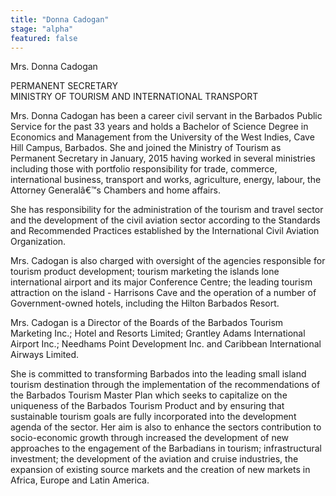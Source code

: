 ```yaml
---
title: "Donna Cadogan"
stage: "alpha"
featured: false
---
```


Mrs. Donna Cadogan

PERMANENT SECRETARY  
MINISTRY OF TOURISM AND INTERNATIONAL TRANSPORT

Mrs. Donna Cadogan
has been a career civil servant in the Barbados
Public Service for the past 33 years and
holds a Bachelor of Science Degree in Economics and Management from the
University of the West Indies, Cave Hill Campus, Barbados. She and joined the Ministry of Tourism as
Permanent Secretary in January, 2015
having worked in several ministries including those with portfolio
responsibility for trade, commerce, international business, transport and
works, agriculture, energy, labour, the Attorney Generalâ€™s Chambers and home
affairs. 

She has
responsibility for the administration of the tourism and travel sector and the development
of the civil
aviation sector according to the Standards and
Recommended Practices established by the International Civil Aviation
Organization. 

Mrs. Cadogan is
also charged with oversight of the agencies responsible for tourism product
development; tourism marketing the islands
lone international airport and its major Conference
Centre; the leading tourism attraction on the island - Harrisons Cave and the
operation of a number of Government-owned hotels, including the Hilton Barbados
Resort. 

Mrs. Cadogan is
a Director of the Boards of the Barbados Tourism Marketing Inc.; Hotel and
Resorts Limited; Grantley Adams International Airport Inc.; Needhams Point Development Inc. and Caribbean International Airways Limited.   

She is committed
to transforming Barbados into the leading
small island tourism
destination through the implementation of the recommendations of the Barbados
Tourism Master Plan which seeks to capitalize on the uniqueness of the Barbados
Tourism Product and by ensuring that sustainable tourism
goals are fully incorporated into the development agenda of the sector. Her
aim is also to enhance the sectors contribution to socio-economic growth
through increased the development of new approaches to the
engagement of the Barbadians in tourism; infrastructural
investment; the development of the aviation and cruise industries, the expansion of existing source
markets and the creation of new markets in Africa, Europe and Latin
America.